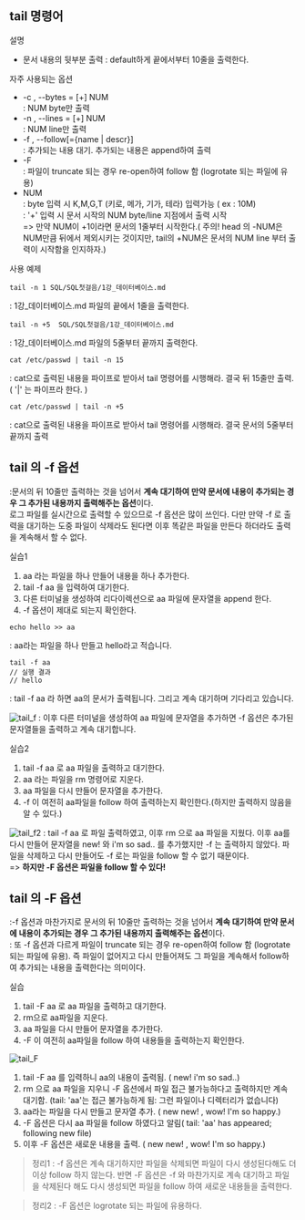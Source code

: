 ## tail 명령어

설명 
* 문서 내용의 뒷부분 출력 
: default하게 끝에서부터 10줄을 출력한다. 

자주 사용되는 옵션 
* -c , --bytes = \[+\] NUM  <br>: NUM byte만 출력
* -n , --lines = \[+\] NUM  <br>: NUM line만 출력
* -f , --follow\[={name | descr}]   <br>: 추가되는 내용 대기. 추가되는 내용은 append하여 출력
* -F
 <br>: 파일이 truncate 되는 경우 re-open하여 follow 함 (logrotate 되는 파일에 유용)
 * NUM
 <br>: byte 입력 시 K,M,G,T (키로, 메가, 기가, 테라) 입력가능 ( ex : 10M)
 <br> : '+' 입력 시 문서 시작의 NUM byte/line 지점에서 출력 시작
 <br>=> 만약 NUM이 +1이라면 문서의 1줄부터 시작한다.( 주의! head 의 -NUM은 NUM만큼 뒤에서 제외시키는 것이지만, tail의 +NUM은 문서의 NUM line 부터 출력이 시작함을 인지하자.)

사용 예제 

```
tail -n 1 SQL/SQL첫걸음/1강_데이터베이스.md 
```
: 1강_데이터베이스.md 파일의 끝에서 1줄을 출력한다. 

```
tail -n +5  SQL/SQL첫걸음/1강_데이터베이스.md
```
: 1강_데이터베이스.md 파일의 5줄부터 끝까지 출력한다.

``` 
cat /etc/passwd | tail -n 15
```
: cat으로 출력된 내용을 파이프로 받아서 tail 명령어를 시행해라. 결국 뒤 15줄만 출력. ( '\|' 는 파이프라 한다. ) 


```
cat /etc/passwd | tail -n +5
```
: cat으로 출력된 내용을 파이프로 받아서 tail 명령어를 시행해라. 결국 문서의 5줄부터 끝까지 출력


## tail 의 -f 옵션 
:문서의 뒤 10줄만 출력하는 것을 넘어서 **계속 대기하여 만약 문서에 내용이 추가되는 경우 그 추가된 내용까지 출력해주는 옵션**이다. 
<br> 로그 파일를 실시간으로 출력할 수 있으므로 -f 옵션은 많이 쓰인다. 다만 만약 -f 로 출력을 대기하는 도중 파일이 삭제라도 된다면 이후 똑같은 파일을 만든다 하더라도 출력을 계속해서 할 수 없다. 

실습1 
1. aa 라는 파일을 하나 만들어 내용을 하나 추가한다. 
2. tail -f aa 을 입력하여 대기한다.
3. 다른 터미널을 생성하여 리다이렉션으로 aa 파일에 문자열을 append 한다.
4. -f 옵션이 제대로 되는지 확인한다.

```
echo hello >> aa 
```
: aa라는 파일을 하나 만들고 hello라고 적습니다.

```
tail -f aa
// 실행 결과 
// hello

```
: tail -f aa 라 하면 aa의 문서가 출력됩니다. 그리고 계속 대기하며 기다리고 있습니다. 


![tail_f](https://user-images.githubusercontent.com/38216027/61861493-04b34480-af07-11e9-936e-a29a500101f9.png)
: 이후 다른 터미널을 생성하여 aa 파일에 문자열을 추가하면 -f 옵션은 추가된 문자열들을 출력하고 계속 대기합니다. 


실습2 
1. tail -f aa 로 aa 파일을 출력하고 대기한다.
2. aa 라는 파일을 rm 명령어로 지운다.
3. aa 파일을 다시 만들어 문자열을 추가한다.
4. -f 이 여전히 aa파일을 follow 하여 출력하는지 확인한다.(하지만 출력하지 않음을 알 수 있다.) 

![tail_f2](https://user-images.githubusercontent.com/38216027/61862008-1812df80-af08-11e9-838e-5cee0958c7a4.png)
: tail -f aa 로 파일 출력하였고, 이후 rm 으로 aa 파일을 지웠다. 이후 aa를 다시 만들어 문자열을 new! 와 i'm so sad.. 를 추가했지만 -f 는 출력하지 않았다. 파일을 삭제하고 다시 만들어도 -f 로는 파일을 follow 할 수 없기 때문이다. 
<br>=> **하지만 -F 옵션은 파일을 follow 할 수 있다!** 

## tail 의 -F 옵션
:-f 옵션과 마찬가지로 문서의 뒤 10줄만 출력하는 것을 넘어서 **계속 대기하여 만약 문서에 내용이 추가되는 경우 그 추가된 내용까지 출력해주는 옵션**이다. 
 <br>: 또 -f 옵션과 다르게 파일이 truncate 되는 경우 re-open하여 follow 함 (logrotate 되는 파일에 유용). 즉 파일이 없어지고 다시 만들어져도 그 파일을 계속해서 follow하여 추가되는 내용을 출력한다는 의미이다. 


 실습

 1. tail -F aa 로  aa 파일을 출력하고 대기한다. 
 2. rm으로 aa파일을 지운다. 
 3. aa 파일을 다시 만들어 문자열을 추가한다.
 4. -F 이 여전히 aa파일을 follow 하여 내용들을 출력하는지 확인한다.

 ![tail_F](https://user-images.githubusercontent.com/38216027/61862781-62e12700-af09-11e9-8280-fa8b78e8fd1c.png)
1. tail -F aa 를 입력하니 aa의 내용이 출력됨. ( new! i'm so sad..) 
2. rm 으로 aa 파일을 지우니 -F 옵션에서 파일 접근 불가능하다고 출력하지만 계속 대기함. (tail: 'aa'는 접근 불가능하게 됨: 그런 파일이나 디렉터리가 없습니다)
3. aa라는 파일을 다시 만들고 문자열 추가. ( new new! , wow! I'm so happy.)
4. -F 옵션은 다시 aa 파일을  follow 하였다고 알림( tail: 'aa' has appeared;  following new file)
5. 이후 -F 옵션은 새로운 내용을 출력. ( new new! , wow! I'm so happy.)


> 정리1 : -f 옵션은 계속 대기하지만 파일을 삭제되면 파일이 다시 생성된다해도 더이상 follow 하지 않는다. 반면 -F 옵션은 -f 와 마찬가지로 계속 대기하고 파일을 삭제된다 해도 다시 생성되면 파일을 follow 하여 새로운 내용들을 출력한다.

> 정리2 : -F 옵션은 logrotate 되는 파일에 유용하다.